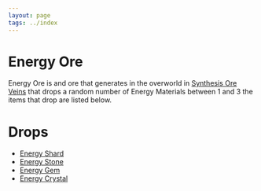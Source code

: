 ```yaml
---
layout: page
tags: ../index
---
```

# Energy Ore

Energy Ore is and ore that generates in the overworld in [Synthesis Ore Veins](../worldgen/synthesisores) that drops a random number of Energy Materials between 1 and 3 the items that drop are listed below.

# Drops
* [Energy Shard](../items/synthesismaterials)
* [Energy Stone](../items/synthesismaterials)
* [Energy Gem](../items/synthesismaterials)
* [Energy Crystal](../items/synthesismaterials)
